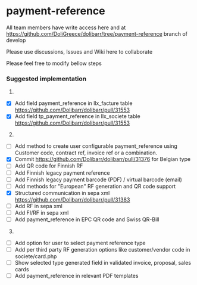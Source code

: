 # payment-reference

All team members have write access here and at https://github.com/DoliGreece/dolibarr/tree/payment-reference branch of develop

Please use discussions, Issues and Wiki here to collaborate

Please feel free to modify bellow steps

### Suggested implementation

1.
- [x] Add field payment_reference in llx_facture table https://github.com/Dolibarr/dolibarr/pull/31553
- [x] Add field tp_payment_reference in llx_societe table https://github.com/Dolibarr/dolibarr/pull/31553

2.
- [ ] Add method to create user configurable payment_reference using Customer code, contract ref, invoice ref or a combination.
- [x] Commit https://github.com/Dolibarr/dolibarr/pull/31376 for Belgian type
- [ ] Add QR code for Finnish RF
- [ ] Add Finnish legacy payment reference
- [ ] Add Finnish legacy payment barcode (PDF) / virtual barcode (email) 
- [ ] Add methods for "European" RF generation and QR code support
- [x] Structured communication in sepa xml https://github.com/Dolibarr/dolibarr/pull/31383
- [ ] Add RF in sepa xml
- [ ] Add FI/RF in sepa xml 
- [ ] Add payment_reference in EPC QR code and Swiss QR-Bill 

3.
- [ ] Add option for user to select payment reference  type 
- [ ] Add per third party RF generation options like customer/vendor code in societe/card.php
- [ ] Show selected type generated field in validated invoice, proposal, sales cards
- [ ] Add payment_reference in relevant PDF templates
